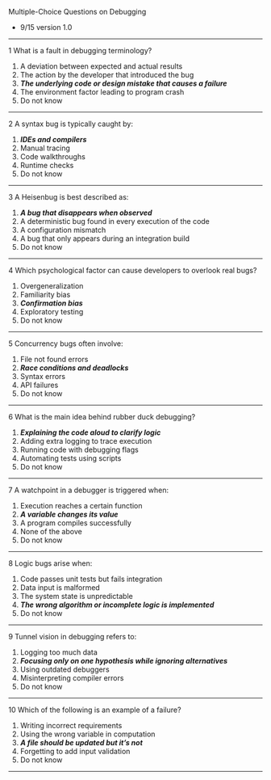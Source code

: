 Multiple-Choice Questions on Debugging

- 9/15 version 1.0

---

1 What is a fault in debugging terminology?
1. A deviation between expected and actual results
2. The action by the developer that introduced the bug
3. **_The underlying code or design mistake that causes a failure_**
4. The environment factor leading to program crash
5. Do not know

---

2 A syntax bug is typically caught by:
1. _**IDEs and compilers**_
2. Manual tracing
3. Code walkthroughs
4. Runtime checks
5. Do not know

---

3 A Heisenbug is best described as:
1. **_A bug that disappears when observed_**
2. A deterministic bug found in every execution of the code
3. A configuration mismatch
4. A bug that only appears during an integration build
5. Do not know

---

4 Which psychological factor can cause developers to overlook real bugs?
1. Overgeneralization
2. Familiarity bias
3. **_Confirmation bias_**
4. Exploratory testing
5. Do not know

---

5 Concurrency bugs often involve:
1. File not found errors
2. **_Race conditions and deadlocks_**
3. Syntax errors
4. API failures
5. Do not know

---

6 What is the main idea behind rubber duck debugging?
1. **_Explaining the code aloud to clarify logic_**
2. Adding extra logging to trace execution
3. Running code with debugging flags
4. Automating tests using scripts
5. Do not know

---

7 A watchpoint in a debugger is triggered when:
1. Execution reaches a certain function
2. _**A variable changes its value**_
3. A program compiles successfully
4. None of the above
5. Do not know

---

8 Logic bugs arise when:
1. Code passes unit tests but fails integration
2. Data input is malformed
3. The system state is unpredictable
4. **_The wrong algorithm or incomplete logic is implemented_**
5. Do not know

---

9 Tunnel vision in debugging refers to:
1. Logging too much data
2. **_Focusing only on one hypothesis while ignoring alternatives_**
3. Using outdated debuggers
4. Misinterpreting compiler errors
5. Do not know

---

10 Which of the following is an example of a failure?
1. Writing incorrect requirements
2. Using the wrong variable in computation
3. **_A file should be updated but it’s not_**
4. Forgetting to add input validation
5. Do not know

---